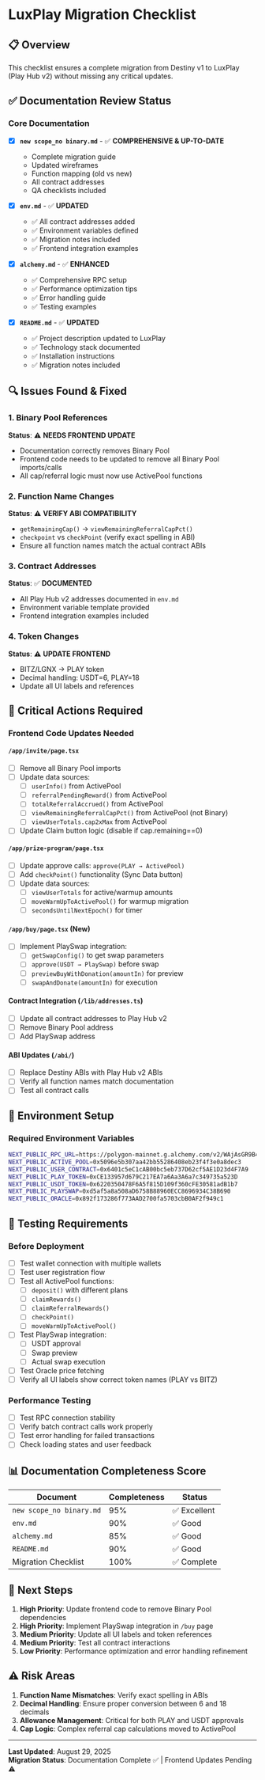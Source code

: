 # LuxPlay Migration Checklist

## 📋 Overview
This checklist ensures a complete migration from Destiny v1 to LuxPlay (Play Hub v2) without missing any critical updates.

## ✅ Documentation Review Status

### Core Documentation
- [x] **`new scope_no binary.md`** - ✅ **COMPREHENSIVE & UP-TO-DATE**
  - Complete migration guide
  - Updated wireframes
  - Function mapping (old vs new)
  - All contract addresses
  - QA checklists included

- [x] **`env.md`** - ✅ **UPDATED**
  - ✅ All contract addresses added
  - ✅ Environment variables defined
  - ✅ Migration notes included
  - ✅ Frontend integration examples

- [x] **`alchemy.md`** - ✅ **ENHANCED**
  - ✅ Comprehensive RPC setup
  - ✅ Performance optimization tips
  - ✅ Error handling guide
  - ✅ Testing examples

- [x] **`README.md`** - ✅ **UPDATED**
  - ✅ Project description updated to LuxPlay
  - ✅ Technology stack documented
  - ✅ Installation instructions
  - ✅ Migration notes included

## 🔍 Issues Found & Fixed

### 1. Binary Pool References
**Status**: ⚠️ **NEEDS FRONTEND UPDATE**
- Documentation correctly removes Binary Pool
- Frontend code needs to be updated to remove all Binary Pool imports/calls
- All cap/referral logic must now use ActivePool functions

### 2. Function Name Changes
**Status**: ⚠️ **VERIFY ABI COMPATIBILITY**
- `getRemainingCap()` → `viewRemainingReferralCapPct()`
- `checkpoint` vs `checkPoint` (verify exact spelling in ABI)
- Ensure all function names match the actual contract ABIs

### 3. Contract Addresses
**Status**: ✅ **DOCUMENTED**
- All Play Hub v2 addresses documented in `env.md`
- Environment variable template provided
- Frontend integration examples included

### 4. Token Changes
**Status**: ⚠️ **UPDATE FRONTEND**
- BITZ/LGNX → PLAY token
- Decimal handling: USDT=6, PLAY=18
- Update all UI labels and references

## 🚨 Critical Actions Required

### Frontend Code Updates Needed

#### `/app/invite/page.tsx`
- [ ] Remove all Binary Pool imports
- [ ] Update data sources:
  - [ ] `userInfo()` from ActivePool
  - [ ] `referralPendingReward()` from ActivePool  
  - [ ] `totalReferralAccrued()` from ActivePool
  - [ ] `viewRemainingReferralCapPct()` from ActivePool (not Binary)
  - [ ] `viewUserTotals.cap2xMax` from ActivePool
- [ ] Update Claim button logic (disable if cap.remaining==0)

#### `/app/prize-program/page.tsx`
- [ ] Update approve calls: `approve(PLAY → ActivePool)`
- [ ] Add `checkPoint()` functionality (Sync Data button)
- [ ] Update data sources:
  - [ ] `viewUserTotals` for active/warmup amounts
  - [ ] `moveWarmUpToActivePool()` for warmup migration
  - [ ] `secondsUntilNextEpoch()` for timer

#### `/app/buy/page.tsx` (New)
- [ ] Implement PlaySwap integration:
  - [ ] `getSwapConfig()` to get swap parameters
  - [ ] `approve(USDT → PlaySwap)` before swap
  - [ ] `previewBuyWithDonation(amountIn)` for preview
  - [ ] `swapAndDonate(amountIn)` for execution

#### Contract Integration (`/lib/addresses.ts`)
- [ ] Update all contract addresses to Play Hub v2
- [ ] Remove Binary Pool address
- [ ] Add PlaySwap address

#### ABI Updates (`/abi/`)
- [ ] Replace Destiny ABIs with Play Hub v2 ABIs
- [ ] Verify all function names match documentation
- [ ] Test all contract calls

## 🔧 Environment Setup

### Required Environment Variables
```bash
NEXT_PUBLIC_RPC_URL=https://polygon-mainnet.g.alchemy.com/v2/WAjAsGR9B4Aj9dJQBxOnYqCcJHsvC-QV
NEXT_PUBLIC_ACTIVE_POOL=0x5096e5b307aa42bb55286408eb23f4f3e0a8dec3
NEXT_PUBLIC_USER_CONTRACT=0x6401c5eC1cAB00bc5eb737D62cf5AE1D23d4F7A9
NEXT_PUBLIC_PLAY_TOKEN=0xCE133957d679C217EA7a6Aa3A6a7c349735a523D
NEXT_PUBLIC_USDT_TOKEN=0x6220350478F6A5f815D109f360cFE30581adB1b7
NEXT_PUBLIC_PLAYSWAP=0xd5af5a8a508aD6758B88960ECC8696934C38B690
NEXT_PUBLIC_ORACLE=0x892f173286f773AAD2700fa5703cbB0AF2f949c1
```

## 🧪 Testing Requirements

### Before Deployment
- [ ] Test wallet connection with multiple wallets
- [ ] Test user registration flow
- [ ] Test all ActivePool functions:
  - [ ] `deposit()` with different plans
  - [ ] `claimRewards()`
  - [ ] `claimReferralRewards()`
  - [ ] `checkPoint()`
  - [ ] `moveWarmUpToActivePool()`
- [ ] Test PlaySwap integration:
  - [ ] USDT approval
  - [ ] Swap preview
  - [ ] Actual swap execution
- [ ] Test Oracle price fetching
- [ ] Verify all UI labels show correct token names (PLAY vs BITZ)

### Performance Testing
- [ ] Test RPC connection stability
- [ ] Verify batch contract calls work properly
- [ ] Test error handling for failed transactions
- [ ] Check loading states and user feedback

## 📊 Documentation Completeness Score

| Document | Completeness | Status |
|----------|-------------|---------|
| `new scope_no binary.md` | 95% | ✅ Excellent |
| `env.md` | 90% | ✅ Good |
| `alchemy.md` | 85% | ✅ Good |
| `README.md` | 90% | ✅ Good |
| Migration Checklist | 100% | ✅ Complete |

## 🎯 Next Steps

1. **High Priority**: Update frontend code to remove Binary Pool dependencies
2. **High Priority**: Implement PlaySwap integration in `/buy` page
3. **Medium Priority**: Update all UI labels and token references
4. **Medium Priority**: Test all contract interactions
5. **Low Priority**: Performance optimization and error handling refinement

## ⚠️ Risk Areas

1. **Function Name Mismatches**: Verify exact spelling in ABIs
2. **Decimal Handling**: Ensure proper conversion between 6 and 18 decimals
3. **Allowance Management**: Critical for both PLAY and USDT approvals
4. **Cap Logic**: Complex referral cap calculations moved to ActivePool

---

**Last Updated**: August 29, 2025  
**Migration Status**: Documentation Complete ✅ | Frontend Updates Pending ⚠️